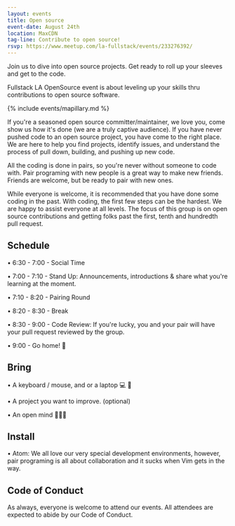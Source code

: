 ```yaml
---
layout: events
title: Open source
event-date: August 24th
location: MaxCDN
tag-line: Contribute to open source!
rsvp: https://www.meetup.com/la-fullstack/events/233276392/
---
```


Join us to dive into open source projects. Get ready to roll up your sleeves
and get to the code.

Fullstack LA OpenSource event is about leveling up your skills thru
contributions to open source software.

{% include events/mapillary.md %}

If you're a seasoned open source committer/maintainer, we love you, come show
us how it's done (we are a truly captive audience). If you have never pushed
code to an open source project, you have come to the right place. We are here
to help you find projects, identify issues, and understand the process of pull
down, building, and pushing up new code.

All the coding is done in pairs, so you're never without someone to code with.
Pair programing with new people is a great way to make new friends. Friends are
welcome, but be ready to pair with new ones.

While everyone is welcome, it is recommended that you have done some coding in
the past. With coding, the first few steps can be the hardest. We are happy to
assist everyone at all levels. The focus of this group is on open source
contributions and getting folks past the first, tenth and hundredth pull
request.

## Schedule

• 6:30 - 7:00 - Social Time

• 7:00 - 7:10 - Stand Up: Announcements, introductions & share what you're learning at the moment.

• 7:10 - 8:20 - Pairing Round

• 8:20 - 8:30 - Break

• 8:30 - 9:00 - Code Review: If you're lucky, you and your pair will have your pull request reviewed by the group. 

• 9:00 - Go home! 👞

## Bring

• A keyboard / mouse, and or a laptop  💻 🎹

• A project you want to improve. (optional)

• An open mind  💭💭💭

## Install

• Atom: We all love our very special development environments, however, pair
programing is all about collaboration and it sucks when Vim gets in the way.

## Code of Conduct

As always, everyone is welcome to attend our events. All attendees are expected to abide by our Code of Conduct. 

